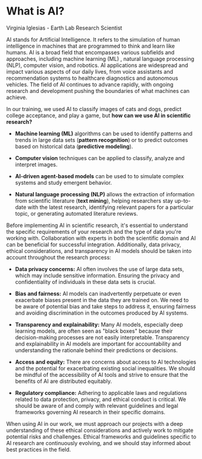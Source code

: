 # **What is AI?**

Virginia Iglesias - Earth Lab Research Scientist

AI stands for Artificial Intelligence. It refers to the simulation of human intelligence in machines that are programmed to think and learn like humans. AI is a broad field that encompasses various subfields and approaches, including machine learning (ML) , natural language processing (NLP), computer vision, and robotics. AI applications are widespread and impact various aspects of our daily lives, from voice assistants and recommendation systems to healthcare diagnostics and autonomous vehicles. The field of AI continues to advance rapidly, with ongoing research and development pushing the boundaries of what machines can achieve.

In our training, we used AI to classify images of cats and dogs, predict college acceptance, and play a game, but **how can we use AI in scientific research?**

-   **Machine learning (ML)** algorithms can be used to identify patterns and trends in large data sets (**pattern recognition**) or to predict outcomes based on historical data (**predictive modeling**).

-   **Computer vision** techniques can be applied to classify, analyze and interpret images.

-   **AI-driven agent-based models** can be used to to simulate complex systems and study emergent behavior.

-   **Natural language processing (NLP)** allows the extraction of information from scientific literature (**text mining**), helping researchers stay up-to-date with the latest research, identifying relevant papers for a particular topic, or generating automated literature reviews.

Before implementing AI in scientific research, it's essential to understand the specific requirements of your research and the type of data you're working with. Collaboration with experts in both the scientific domain and AI can be beneficial for successful integration. Additionally, data privacy, ethical considerations, and transparency in AI models should be taken into account throughout the research process:

-   **Data privacy concerns:** AI often involves the use of large data sets, which may include sensitive information. Ensuring the privacy and confidentiality of individuals in these data sets is crucial.

-   **Bias and fairness:** AI models can inadvertently perpetuate or even exacerbate biases present in the data they are trained on. We need to be aware of potential bias and take steps to address it, ensuring fairness and avoiding discrimination in the outcomes produced by AI systems.

-   **Transparency and explainability:** Many AI models, especially deep learning models, are often seen as "black boxes" because their decision-making processes are not easily interpretable. Transparency and explainability in AI models are important for accountability and understanding the rationale behind their predictions or decisions.

-   **Access and equity:** There are concerns about access to AI technologies and the potential for exacerbating existing social inequalities. We should be mindful of the accessibility of AI tools and strive to ensure that the benefits of AI are distributed equitably.

-   **Regulatory compliance:** Adhering to applicable laws and regulations related to data protection, privacy, and ethical conduct is critical. We should be aware of and comply with relevant guidelines and legal frameworks governing AI research in their specific domains.

When using AI in our work, we must approach our projects with a deep understanding of these ethical considerations and actively work to mitigate potential risks and challenges. Ethical frameworks and guidelines specific to AI research are continuously evolving, and we should stay informed about best practices in the field.
